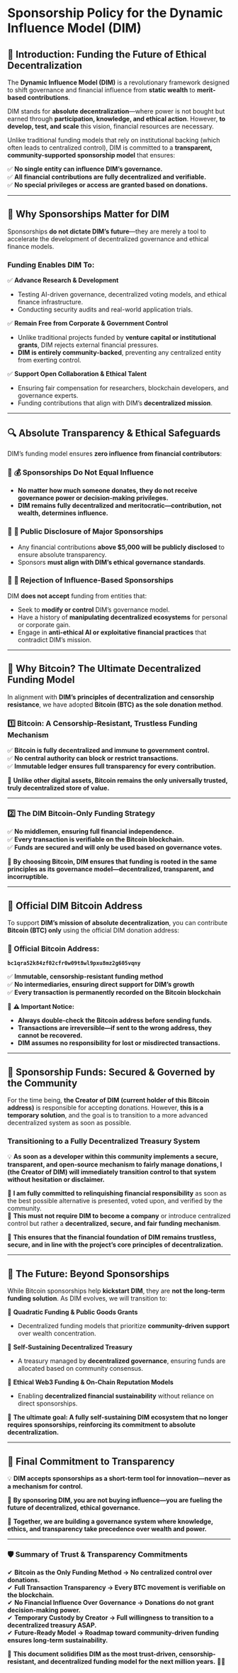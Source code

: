 # **Sponsorship Policy for the Dynamic Influence Model (DIM)**  

## 📜 **Introduction: Funding the Future of Ethical Decentralization**  
The **Dynamic Influence Model (DIM)** is a revolutionary framework designed to shift governance and financial influence from **static wealth** to **merit-based contributions**.  

DIM stands for **absolute decentralization**—where power is not bought but earned through **participation, knowledge, and ethical action**. However, **to develop, test, and scale** this vision, financial resources are necessary.  

Unlike traditional funding models that rely on institutional backing (which often leads to centralized control), DIM is committed to a **transparent, community-supported sponsorship model** that ensures:  

✅ **No single entity can influence DIM’s governance.**  
✅ **All financial contributions are fully decentralized and verifiable.**  
✅ **No special privileges or access are granted based on donations.**  

---

## 🚀 **Why Sponsorships Matter for DIM**  
Sponsorships **do not dictate DIM’s future**—they are merely a tool to accelerate the development of decentralized governance and ethical finance models.  

### **Funding Enables DIM To:**  
✅ **Advance Research & Development**  
   - Testing AI-driven governance, decentralized voting models, and ethical finance infrastructure.  
   - Conducting security audits and real-world application trials.  

✅ **Remain Free from Corporate & Government Control**  
   - Unlike traditional projects funded by **venture capital or institutional grants**, DIM rejects external financial pressures.  
   - **DIM is entirely community-backed**, preventing any centralized entity from exerting control.  

✅ **Support Open Collaboration & Ethical Talent**  
   - Ensuring fair compensation for researchers, blockchain developers, and governance experts.  
   - Funding contributions that align with DIM’s **decentralized mission**.  

---

## 🔍 **Absolute Transparency & Ethical Safeguards**  
DIM’s funding model ensures **zero influence from financial contributors**:  

### 🔹 **💰 Sponsorships Do Not Equal Influence**  
- **No matter how much someone donates, they do not receive governance power or decision-making privileges.**  
- **DIM remains fully decentralized and meritocratic—contribution, not wealth, determines influence.**  

### 🔹 **📢 Public Disclosure of Major Sponsorships**  
- Any financial contributions **above $5,000 will be publicly disclosed** to ensure absolute transparency.  
- Sponsors **must align with DIM’s ethical governance standards**.  

### 🔹 **🚫 Rejection of Influence-Based Sponsorships**  
DIM **does not accept** funding from entities that:  
- Seek to **modify or control** DIM’s governance model.  
- Have a history of **manipulating decentralized ecosystems** for personal or corporate gain.  
- Engage in **anti-ethical AI or exploitative financial practices** that contradict DIM’s mission.  

---

## **🔹 Why Bitcoin? The Ultimate Decentralized Funding Model**  
In alignment with **DIM’s principles of decentralization and censorship resistance**, we have adopted **Bitcoin (BTC) as the sole donation method**.  

### **1️⃣ Bitcoin: A Censorship-Resistant, Trustless Funding Mechanism**  
✅ **Bitcoin is fully decentralized and immune to government control.**  
✅ **No central authority can block or restrict transactions.**  
✅ **Immutable ledger ensures full transparency for every contribution.**  

📌 **Unlike other digital assets, Bitcoin remains the only universally trusted, truly decentralized store of value.**  

---

### **2️⃣ The DIM Bitcoin-Only Funding Strategy**  
✅ **No middlemen, ensuring full financial independence.**  
✅ **Every transaction is verifiable on the Bitcoin blockchain.**  
✅ **Funds are secured and will only be used based on governance votes.**  

📌 **By choosing Bitcoin, DIM ensures that funding is rooted in the same principles as its governance model—decentralized, transparent, and incorruptible.**  

---

## 📢 **Official DIM Bitcoin Address**  
To support **DIM’s mission of absolute decentralization**, you can contribute **Bitcoin (BTC) only** using the official DIM donation address:  

### **📌 Official Bitcoin Address:**  
**`bc1qra52k84zf02cfr0w09t8wl9pxu8mz2g605vqny`**  

✅ **Immutable, censorship-resistant funding method**  
✅ **No intermediaries, ensuring direct support for DIM’s growth**  
✅ **Every transaction is permanently recorded on the Bitcoin blockchain**  

📌 **⚠️ Important Notice:**  
- **Always double-check the Bitcoin address before sending funds.**  
- **Transactions are irreversible—if sent to the wrong address, they cannot be recovered.**  
- **DIM assumes no responsibility for lost or misdirected transactions.**  

---

## **🚀 Sponsorship Funds: Secured & Governed by the Community**  
For the time being, **the Creator of DIM (current holder of this Bitcoin address)** is responsible for accepting donations. However, **this is a temporary solution**, and the goal is to transition to a more advanced decentralized system as soon as possible.  

### **Transitioning to a Fully Decentralized Treasury System**  
💡 **As soon as a developer within this community implements a secure, transparent, and open-source mechanism to fairly manage donations, I (the Creator of DIM) will immediately transition control to that system without hesitation or disclaimer.**  

🔹 **I am fully committed to relinquishing financial responsibility** as soon as the best possible alternative is presented, voted upon, and verified by the community.  
🔹 **This must not require DIM to become a company** or introduce centralized control but rather a **decentralized, secure, and fair funding mechanism**.  

📌 **This ensures that the financial foundation of DIM remains trustless, secure, and in line with the project’s core principles of decentralization.**  

---

## 🌟 **The Future: Beyond Sponsorships**  
While Bitcoin sponsorships help **kickstart DIM**, they are **not the long-term funding solution**. As DIM evolves, we will transition to:  

🔹 **Quadratic Funding & Public Goods Grants**  
   - Decentralized funding models that prioritize **community-driven support** over wealth concentration.  

🔹 **Self-Sustaining Decentralized Treasury**  
   - A treasury managed by **decentralized governance**, ensuring funds are allocated based on community consensus.  

🔹 **Ethical Web3 Funding & On-Chain Reputation Models**  
   - Enabling **decentralized financial sustainability** without reliance on direct sponsorships.  

📌 **The ultimate goal: A fully self-sustaining DIM ecosystem that no longer requires sponsorships, reinforcing its commitment to absolute decentralization.**  

---

## 📌 **Final Commitment to Transparency**  
💡 **DIM accepts sponsorships as a short-term tool for innovation—never as a mechanism for control.**  

📢 **By sponsoring DIM, you are not buying influence—you are fueling the future of decentralized, ethical governance.**  

🚀 **Together, we are building a governance system where knowledge, ethics, and transparency take precedence over wealth and power.**  

---

### **🛡️ Summary of Trust & Transparency Commitments**  
✔ **Bitcoin as the Only Funding Method → No centralized control over donations.**  
✔ **Full Transaction Transparency → Every BTC movement is verifiable on the blockchain.**  
✔ **No Financial Influence Over Governance → Donations do not grant decision-making power.**  
✔ **Temporary Custody by Creator → Full willingness to transition to a decentralized treasury ASAP.**  
✔ **Future-Ready Model → Roadmap toward community-driven funding ensures long-term sustainability.**  

📌 **This document solidifies DIM as the most trust-driven, censorship-resistant, and decentralized funding model for the next million years.** 🚀🔥
